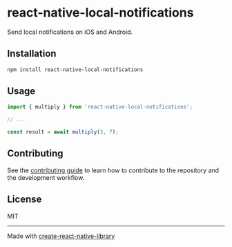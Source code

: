 # react-native-local-notifications

Send local notifications on iOS and Android.

## Installation

```sh
npm install react-native-local-notifications
```

## Usage

```js
import { multiply } from 'react-native-local-notifications';

// ...

const result = await multiply(3, 7);
```

## Contributing

See the [contributing guide](CONTRIBUTING.md) to learn how to contribute to the repository and the development workflow.

## License

MIT

---

Made with [create-react-native-library](https://github.com/callstack/react-native-builder-bob)
